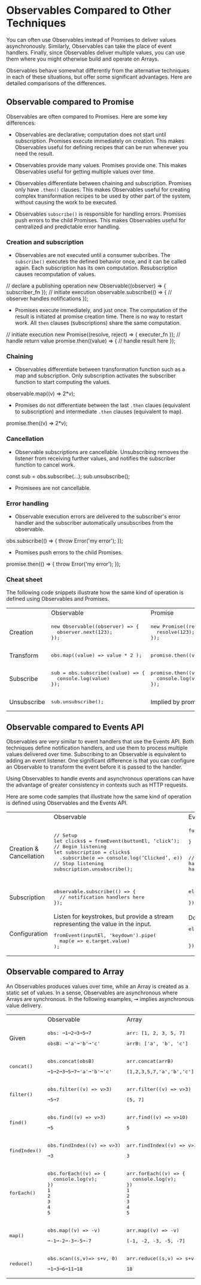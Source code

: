 # Observables Compared to Other Techniques

You can often use Observables instead of Promises to deliver values asynchronously. Similarly, Observables can take the place of event handlers. Finally, since Observables deliver multiple values, you can use them where you might otherwise build and operate on Arrays.

Observables behave somewhat differently from the alternative techniques in each of these situations, but offer some significant advantages. Here are detailed comparisons of the differences.

## Observable compared to Promise

Observables are often compared to Promises. Here are some key differences:

* Observables are declarative; computation does not start until subscription. Promises execute immediately on creation. This makes Observables useful for defining recipes that can be run whenever you need the result.

* Observables provide many values. Promises provide one. This makes Observables useful for getting multiple values over time.

* Observables differentiate between chaining and subscription. Promises only have `.then()` clauses. This makes Observables useful for creating complex transformation recipes to be used by other part of the system, without causing the work to be executed.

* Observables `subscribe()` is responsible for handling errors. Promises push errors to the child Promises. This makes Observables useful for centralized and predictable error handling.


### Creation and subscription

* Observables are not executed until a consumer subcribes. The `subscribe()` executes the defined behavior once, and it can be called again. Each subscription has its own computation. Resubscription causes recomputation of values.

<code-example hideCopy>
// declare a publishing operation
new Observable((observer) => { subscriber_fn });
// initiate execution
observable.subscribe(() => {
      // observer handles notifications
    });
</code-example>

* Promises execute immediately, and just once. The computation of the result is initiated at promise creation time. There is no way to restart work. All `then` clauses (subscriptions) share the same computation.

<code-example hideCopy>
// initiate execution
new Promise((resolve, reject) => { executer_fn });
// handle return value
promise.then((value) => {
      // handle result here
    });
</code-example>

### Chaining

* Observables differentiate between transformation function such as a map and subscription. Only subscription activates the subscriber function to start computing the values.


<code-example hideCopy>observable.map((v) => 2*v);</code-example>


* Promises do not differentiate between the last `.then` claues (equivalent to subscription) and intermediate `.then` clauses (equivalent to map).


<code-example hideCopy>promise.then((v) => 2*v);</code-example>


### Cancellation

* Observable subscriptions are cancellable. Unsubscribing removes the listener from receiving further values, and notifies the subscriber function to cancel work.

<code-example hideCopy>
const sub = obs.subscribe(...);
sub.unsubscribe();
</code-example>

* Promisees are not cancellable.

### Error handling

* Observable execution errors are delivered to the subscriber's error handler and the subscriber automatically unsubscribes from the observable.

<code-example hideCopy>
obs.subscribe(() => {
  throw Error('my error');
});
</code-example>

* Promises push errors to the child Promises.

<code-example hideCopy>
promise.then(() => {
      throw Error('my error');
});
</code-example>

### Cheat sheet

The following code snippets illustrate how the same kind of operation is defined using Observables and Promises.

<table>
  <th>
    <td>Observable</td>
    <td>Promise</td>
  </th>
  <tr>
    <td>Creation</td>
    <td>
      <pre>new Observable((observer) => {
  observer.next(123);
});</pre>
    </td>
    <td>
      <pre>new Promise((resolve, reject) => {
  resolve(123);
});</pre>
    </td>
  </tr>
  <tr>
    <td>Transform</td>
    <td><pre>obs.map((value) => value * 2 );</pre></td>
    <td><pre>promise.then((value) => value * 2);</pre></td>
  </tr>
  <tr>
    <td>Subscribe</td>
    <td>
      <pre>sub = obs.subscribe((value) => {
  console.log(value)
});</pre>
    </td>
    <td>
      <pre>promise.then((value) => {
  console.log(value);
});</pre>
    </td>
  </tr>
  <tr>
    <td>Unsubscribe</td>
    <td><pre>sub.unsubscribe();</pre></td>
    <td>Implied by promise resolution.</td>
  </tr>
</table>

## Observable compared to Events API

Observables are very similar to event handlers that use the Events API. Both techniques define notification handlers, and use them to process multiple values delivered over time. Subscribing to an Observable is equivalent to adding an event listener. One significant difference is that you can configure an Observable to transform the event before it is passed to the handler.

Using Observables to handle events and asynchronous operations can have the advantage of greater consistency in contexts such as HTTP requests.

Here are some code samples that illustrate how the same kind of operation is defined using Observables and the Events API.

<table>
  <th>
    <td>Observable</td>
    <td>Events API</td>
  </th>
  <tr>
    <td>Creation & Cancellation</td>
    <td>
<pre>// Setup
let clicks$ = fromEvent(buttonEl, ‘click’);
// Begin listening
let subscription = clicks$
  .subscribe(e => console.log(‘Clicked’, e))
// Stop listening
subscription.unsubscribe();</pre>
   </td>
   <td>
<pre>function handler(e) {
  console.log(‘Clicked’, e);
}

// Setup & begin listening
button.addEventListener(‘click’, handler);
// Stop listening
button.removeEventListener(‘click’, handler);
</pre>
    </td>
  </tr>
  <tr>
    <td>Subscription</td>
    <td>
<pre>observable.subscribe(() => {
  // notification handlers here
});</pre>
    </td>
    <td>
<pre>element.addEventListener(eventName, (event) => {
  // notification handler here
});</pre>
    </td>
  </tr>
  <tr>
    <td>Configuration</td>
    <td>Listen for keystrokes, but provide a stream representing the value in the input.
<pre>fromEvent(inputEl, 'keydown').pipe(
  map(e => e.target.value)
);</pre>
    </td>
    <td>Does not support configuration.
<pre>element.addEventListener(eventName, (event) => {
  // Cannot change the passed Event into another
  // value before it gets to the handler
});</pre>
    </td>
  </tr>
</table>


## Observable compared to Array

An Observables produces values over time, while an Array is created as a static set of values. In a sense, Observables are asynchronous where Arrays are synchronous. In the following examples, ➞ implies asynchronous value delivery.

<table>
  <th>
    <td>Observable</td>
    <td>Array</td>
  </th>
  <tr>
    <td>Given</td>
    <td>
      <pre>obs: ➞1➞2➞3➞5➞7</pre>
      <pre>obsB: ➞'a'➞'b'➞'c'</pre>
    </td>
    <td>
      <pre>arr: [1, 2, 3, 5, 7]</pre>
      <pre>arrB: ['a', 'b', 'c']</pre>
    </td>
  </tr>
  <tr>
    <td><pre>concat()</pre></td>
    <td>
      <pre>obs.concat(obsB)</pre>
      <pre>➞1➞2➞3➞5➞7➞'a'➞'b'➞'c'</pre>
    </td>
    <td>
      <pre>arr.concat(arrB)</pre>
      <pre>[1,2,3,5,7,'a','b','c']</pre>
    </td>
  </tr>
  <tr>
    <td><pre>filter()</pre></td>
    <td>
      <pre>obs.filter((v) => v>3)</pre>
      <pre>➞5➞7</pre>
    </td>
    <td>
      <pre>arr.filter((v) => v>3)</pre>
      <pre>[5, 7]</pre>
    </td>
  </tr>
  <tr>
    <td><pre>find()</pre></td>
    <td>
      <pre>obs.find((v) => v>3)</pre>
      <pre>➞5</pre>
    </td>
    <td>
      <pre>arr.find((v) => v>10)</pre>
      <pre>5</pre>
    </td>
  </tr>
  <tr>
    <td><pre>findIndex()</pre></td>
    <td>
      <pre>obs.findIndex((v) => v>3)</pre>
      <pre>➞3</pre>
    </td>
    <td>
      <pre>arr.findIndex((v) => v>3)</pre>
      <pre>3</pre>
    </td>
  </tr>
  <tr>
    <td><pre>forEach()</pre></td>
    <td>
      <pre>obs.forEach((v) => {
  console.log(v);
})
1
2
3
4
5</pre>
    </td>
    <td>
      <pre>arr.forEach((v) => {
  console.log(v);
})
1
2
3
4
5</pre>
    </td>
  </tr>
  <tr>
    <td><pre>map()</pre></td>
    <td>
      <pre>obs.map((v) => -v)</pre>
      <pre>➞-1➞-2➞-3➞-5➞-7</pre>
    </td>
    <td>
      <pre>arr.map((v) => -v)</pre>
      <pre>[-1, -2, -3, -5, -7]</pre>
    </td>
  </tr>
  <tr>
    <td><pre>reduce()</pre></td>
    <td>
      <pre>obs.scan((s,v)=> s+v, 0)</pre>
      <pre>➞1➞3➞6➞11➞18</pre>
    </td>
    <td>
      <pre>arr.reduce((s,v) => s+v, 0)</pre>
      <pre>18</pre>
    </td>
  </tr>
</table>



